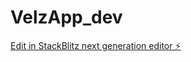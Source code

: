 # VelzApp_dev

[Edit in StackBlitz next generation editor ⚡️](https://stackblitz.com/~/github.com/Velwess/VelzApp_dev)